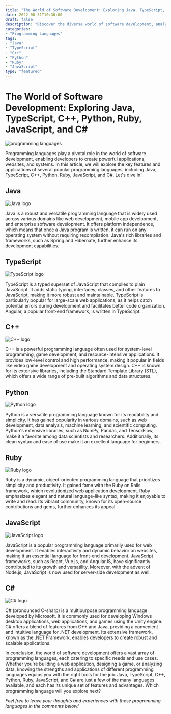 ```yaml
---
title: "The World of Software Development: Exploring Java, TypeScript, C++, Python, Ruby, JavaScript, and C#"
date: 2022-08-31T10:30:00
draft: false
description: "Discover the diverse world of software development, analyzing the key features and applications of Java, TypeScript, C++, Python, Ruby, JavaScript, and C#."
categories: 
- "Programming Languages"
tags: 
- "Java"
- "TypeScript"
- "C++"
- "Python"
- "Ruby"
- "JavaScript"
type: "featured"
---
```


# The World of Software Development: Exploring Java, TypeScript, C++, Python, Ruby, JavaScript, and C#

![programming languages](https://www.example.com/images/programming_languages.jpg)

Programming languages play a pivotal role in the world of software development, enabling developers to create powerful applications, websites, and systems. In this article, we will explore the key features and applications of several popular programming languages, including Java, TypeScript, C++, Python, Ruby, JavaScript, and C#. Let's dive in!

## Java

![Java logo](https://www.example.com/images/java_logo.jpg)

Java is a robust and versatile programming language that is widely used across various domains like web development, mobile app development, and enterprise software development. It offers platform independence, which means that once a Java program is written, it can run on any operating system without requiring recompilation. Java's rich libraries and frameworks, such as Spring and Hibernate, further enhance its development capabilities.

## TypeScript

![TypeScript logo](https://www.example.com/images/typescript_logo.jpg)

TypeScript is a typed superset of JavaScript that compiles to plain JavaScript. It adds static typing, interfaces, classes, and other features to JavaScript, making it more robust and maintainable. TypeScript is particularly popular for large-scale web applications, as it helps catch potential errors during development and facilitates better code organization. Angular, a popular front-end framework, is written in TypeScript.

## C++

![C++ logo](https://www.example.com/images/c++_logo.jpg)

C++ is a powerful programming language often used for system-level programming, game development, and resource-intensive applications. It provides low-level control and high performance, making it popular in fields like video game development and operating system design. C++ is known for its extensive libraries, including the Standard Template Library (STL), which offers a wide range of pre-built algorithms and data structures.

## Python

![Python logo](https://www.example.com/images/python_logo.jpg)

Python is a versatile programming language known for its readability and simplicity. It has gained popularity in various domains, such as web development, data analysis, machine learning, and scientific computing. Python's extensive libraries, such as NumPy, Pandas, and TensorFlow, make it a favorite among data scientists and researchers. Additionally, its clean syntax and ease of use make it an excellent language for beginners.

## Ruby

![Ruby logo](https://www.example.com/images/ruby_logo.jpg)

Ruby is a dynamic, object-oriented programming language that prioritizes simplicity and productivity. It gained fame with the Ruby on Rails framework, which revolutionized web application development. Ruby emphasizes elegant and natural language-like syntax, making it enjoyable to write and read. Its vibrant community, known for its open-source contributions and gems, further enhances its appeal.

## JavaScript

![JavaScript logo](https://www.example.com/images/javascript_logo.jpg)

JavaScript is a popular programming language primarily used for web development. It enables interactivity and dynamic behavior on websites, making it an essential language for front-end development. JavaScript frameworks, such as React, Vue.js, and AngularJS, have significantly contributed to its growth and versatility. Moreover, with the advent of Node.js, JavaScript is now used for server-side development as well.

## C#

![C# logo](https://www.example.com/images/c#_logo.jpg)

C# (pronounced C-sharp) is a multipurpose programming language developed by Microsoft. It is commonly used for developing Windows desktop applications, web applications, and games using the Unity engine. C# offers a blend of features from C++ and Java, providing a convenient and intuitive language for .NET development. Its extensive framework, known as the .NET Framework, enables developers to create robust and scalable applications.

In conclusion, the world of software development offers a vast array of programming languages, each catering to specific needs and use cases. Whether you're building a web application, designing a game, or analyzing data, knowing the strengths and applications of different programming languages equips you with the right tools for the job. Java, TypeScript, C++, Python, Ruby, JavaScript, and C# are just a few of the many languages available, and each has its unique set of features and advantages. Which programming language will you explore next?

*Feel free to leave your thoughts and experiences with these programming languages in the comments below!*


